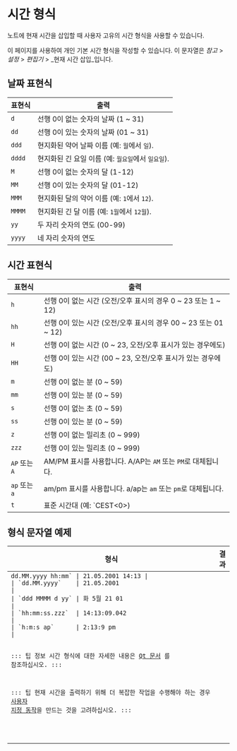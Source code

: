 # 시간 형식

노트에 현재 시간을 삽입할 때 사용자 고유의 시간 형식을 사용할 수 있습니다.

이 페이지를 사용하여 개인 기본 시간 형식을 작성할 수 있습니다. 이 문자열은 _참고_ > _설정_ > _편집기_ > _현재 시간 삽입_입니다.

## 날짜 표현식

| 표현식    | 출력                               |
| ------ | -------------------------------- |
| `d`    | 선행 0이 없는 숫자의 날짜 (1 ~ 31)         |
| `dd`   | 선행 0이 있는 숫자의 날짜 (01 ~ 31)        |
| `ddd`  | 현지화된 약어 날짜 이름 (예: `월`에서 `일`).    |
| `dddd` | 현지화된 긴 요일 이름 (예: `월요일`에서 `일요일`). |
| `M`    | 선행 0이 없는 숫자의 달 (1-12)            |
| `MM`   | 선행 0이 있는 숫자의 달 (01-12)           |
| `MMM`  | 현지화된 달의 약어 이름 (예: `1`에서 `12`).   |
| `MMMM` | 현지화된 긴 달 이름 (예: `1월`에서 `12월`).   |
| `yy`   | 두 자리 숫자의 연도 (00-99)              |
| `yyyy` | 네 자리 숫자의 연도                      |

## 시간 표현식

| 표현식             | 출력                                                                                                                                                                                                                                                                                                                              |
| --------------- | ------------------------------------------------------------------------------------------------------------------------------------------------------------------------------------------------------------------------------------------------------------------------------------------------------------------------------- |
| `h`             | 선행 0이 없는 시간 (오전/오후 표시의 경우 0 ~ 23 또는 1 ~ 12)                                                                                                                                                                                                                                                                                     |
| `hh`            | 선행 0이 있는 시간 (오전/오후 표시의 경우 00 ~ 23 또는 01 ~ 12)                                                                                                                                                                                                                                                                                   |
| `H`             | 선행 0이 없는 시간 (0 ~ 23, 오전/오후 표시가 있는 경우에도)                                                                                                                                                                                                                                                                                         |
| `HH`            | 선행 0이 있는 시간 (00 ~ 23, 오전/오후 표시가 있는 경우에도)                                                                                                                                                                                                                                                                                        |
| `m`             | 선행 0이 없는 분 (0 ~ 59)                                                                                                                                                                                                                                                                                                             |
| `mm`            | 선행 0이 있는 분 (0 ~ 59)                                                                                                                                                                                                                                                                                                             |
| `s`             | 선행 0이 없는 초 (0 ~ 59)                                                                                                                                                                                                                                                                                                             |
| `ss`            | 선행 0이 있는 분 (0 ~ 59)                                                                                                                                                                                                                                                                                                             |
| `z`             | 선행 0이 없는 밀리초 (0 ~ 999)                                                                                                                                                                                                                                                                                                          |
| `zzz`           | 선행 0이 있는 밀리초 (0 ~ 999)                                                                                                                                                                                                                                                                                                          |
| `AP` 또는 `A`     | AM/PM 표시를 사용합니다. A/AP는 `AM` 또는 `PM`로 대체됩니다.                                                                                                                                                                                                                                                                                     |
| `ap` 또는 `a`     | am/pm 표시를 사용합니다. a/ap는 `am` 또는 `pm`로 대체됩니다.                                                                                                                                                                                                                                                                                     |
| `t`             | 표준 시간대 (예: `CEST<0>)</td>
</tr>
</tbody>
</table>

<h2 spaces-before="0">형식 문자열 예제</h2>

<table spaces-before="0">
<thead>
<tr>
  <th>형식</th>
  <th>결과</th>
</tr>
</thead>
<tbody>
<tr>
  <td><code>dd.MM.yyyy hh:mm` | 21.05.2001 14:13 |
| `dd.MM.yyyy`    | 21.05.2001                                                                                                                                                                                                                                                                                                                      |
| `ddd MMMM d yy` | 화 5월 21 01                                                                                                                                                                                                                                                                                                                      |
| `hh:mm:ss.zzz`  | 14:13:09.042                                                                                                                                                                                                                                                                                                                    |
| `h:m:s ap`      | 2:13:9 pm                                                                                                                                                                                                                                                                                                                       |

::: 팁 정보 시간 형식에 대한 자세한 내용은 [Qt 문서](http://doc.qt.io/qt-5/qdatetime.html#toString) 를 참조하십시오. :::

::: 팁 현재 시간을 출력하기 위해 더 복잡한 작업을 수행해야 하는 경우 [사용자 지정 동작](../scripting/methods-and-objects.md#registering-a-custom-action)을 만드는 것을 고려하십시오. :::
